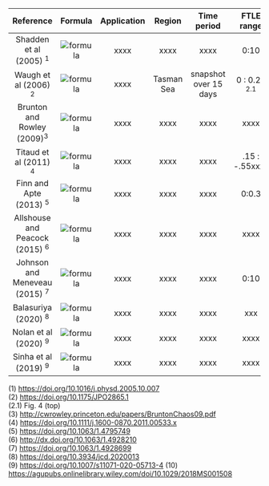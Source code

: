 | Reference | Formula | Application | Region | Time period | FTLE range |
| :-: | :-: | :-: | :-: | :-: | :-: |
| Shadden et al (2005) <sup>1</sup> | ![formula](https://latex.codecogs.com/svg.image?%5Cfrac%7B1%7D%7B%5Cleft%7C%20T%20%5Cright%7C%7D%20ln%20%5Cleft%5C%7C%20%5Cfrac%7Bd%20%5Cphi%20_%7Bt_%7B0%7D%7D%5E%7Bt&plus;T%7D%20%5Cleft%20(%20%5Ctextbf%7Bx%7D%20%5Cright%20)%7D%7Bd%5Ctextbf%7Bx%7D%7D%5Cright%5C%7C) | xxxx | xxxx | xxxx | 0:10 |
| Waugh et al (2006) <sup>2</sup> | ![formula](https://latex.codecogs.com/svg.image?%5Cfrac%7B1%7D%7B%5Ctau%20%7D%20log%20%5Cleft%20%5B%20%5Cfrac%7B%5Cleft%7C%20%5Cdelta%20%5Ctextbf%7Bx%7D%5Cleft%20(%20%5Ctau%20%20%5Cright%20)%5Cright%7C%7D%7B%5Cleft%7C%20%5Cdelta%20%5Ctextbf%7Bx%7D%5Cleft%20(%200%20%5Cright%20)%5Cright%7C%7D%20%5Cright%20%5D) | xxxx | Tasman Sea | snapshot over 15 days | 0 : 0.25 <sup>2.1</sup> |
| Brunton and Rowley (2009)<sup>3</sup> | ![formula](https://latex.codecogs.com/svg.image?%5Cfrac%7B1%7D%7B%5Cleft%7CT%20%5Cright%7C%7Dlog%5Csqrt%7B%5Clambda%20_%7Bmax%7D%5Cleft%20(%20%5CDelta%20%5Cleft%20(%20x%20%5Cright%20)%20%5Cright%20)%7D%20) | xxxx | xxxx | xxxx | xxxx |
| Titaud et al (2011) <sup>4</sup> | ![formula](https://latex.codecogs.com/svg.image?%5Cfrac%7B1%7D%7B%7CT%7C%7D%20ln%5Csqrt%7B%5Clambda_%7Bmax%7D%5Cleft%20(%20%5CDelta%20%20%5Cright%20)%20%7D) | xxxx | xxxx | xxxx | .15 : -.55xxxx |
| Finn and Apte (2013) <sup>5</sup> | ![formula](https://latex.codecogs.com/svg.image?%5Cfrac%7B1%7D%7B%5Cleft%7C%20t_%7B1%7D-t_%7B0%7D%20%5Cright%7C%7D%20log%20%5Csqrt%7B%5Clambda%20_%7Bmax%7D%5Cleft%20(%20C_%7Bt_0%7D%5E%7Bt_1%7D%5Cleft%20(%20%5Ctextbf%7Bx%7D_%7B0%7D,t_%7B0%7D%20%5Cright%20)%20%5Cright%20)%7D) | xxxx | xxxx | xxxx | 0:0.3 |
| Allshouse and Peacock (2015) <sup>6</sup> | ![formula](https://latex.codecogs.com/svg.image?\frac{1}{2(t-t_{0})}&space;log&space;(\lambda_{2})) | xxxx | xxxx | xxxx | xxxx |
| Johnson and Meneveau (2015) <sup>7</sup> | ![formula](https://latex.codecogs.com/svg.image?%5Cfrac%7B1%7D%7Bt-t_%7B0%7D%7D%20ln%5Cleft%20(%20%5Csigma%20_%7Bi%7D%5Cleft%20(%20%5Cmathbf%7BX%7D,t%20%5Cright%20)%20%5Cright%20)) | xxxx | xxxx | xxxx | 0:10 |
| Balasuriya (2020) <sup>8</sup> | ![formula](https://latex.codecogs.com/svg.image?%5Cfrac%7B1%7D%7B%5Cleft%7C%20T%20%5Cright%7C%7Dln%20%5Cleft%20%5Bsup_%7B%20%5Ctextbf%7By%7D%20%5Cneq%200%7D%20%5Cfrac%7B%5Cleft%7C%20%5Cnabla%5Ctextbf%7BF%7D%5Cleft%20(%20%5Ctextbf%7Bx%7D_%7B0%7D%20%5Cright%20)%20%5Ctextbf%7By%7D%5Cright%7C%7D%7B%5Cleft%7C%20%5Ctextbf%7By%7D%5Cright%7C%7D%20%5Cright%20%5D) | xxxx | xxxx | xxxx | xxx |
| Nolan et al (2020) <sup>9</sup> | ![formula](https://latex.codecogs.com/svg.image?%5Cfrac%7B1%7D%7B2%5Cleft%7C%20T%20%5Cright%7C%7D%20log%20%5Clambda%20_%7Bn%7D) | xxxx | xxxx | xxxx | xxxx |
| Sinha et al (2019) <sup>9</sup> | ![formula](https://latex.codecogs.com/svg.image?%5Cfrac%7B1%7D%7Bt-t_%7B0%7D%7D%20log%20(%20%5Clambda%20_%7B2%7D)) | xxxx | xxxx | xxxx | xxxx |

(1) https://doi.org/10.1016/j.physd.2005.10.007
<br>
(2) https://doi.org/10.1175/JPO2865.1
<br>
(2.1) Fig. 4 (top)
<br>
(3) http://cwrowley.princeton.edu/papers/BruntonChaos09.pdf
<br>
(4) https://doi.org/10.1111/j.1600-0870.2011.00533.x
<br>
(5) https://doi.org/10.1063/1.4795749
<br>
(6) http://dx.doi.org/10.1063/1.4928210
<br>
(7) https://doi.org/10.1063/1.4928699
<br>
(8) https://doi.org/10.3934/jcd.2020013
<br>
(9) https://doi.org/10.1007/s11071-020-05713-4
(10) https://agupubs.onlinelibrary.wiley.com/doi/10.1029/2018MS001508
